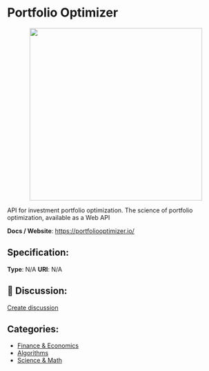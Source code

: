 # Portfolio Optimizer
<p align="center">
    <img width="400" src="https://raw.githubusercontent.com/apis-list/apis-list/main/apis/portfolio-optimizer/logo_256x256.png" />
</p>

API for investment portfolio optimization.  The science of portfolio optimization, available as a Web API

**Docs / Website**: https://portfoliooptimizer.io/

## Specification:
**Type**:  N/A 
**URI**:  N/A 

## 💬 Discussion:
[Create discussion](https://github.com/apis-list/apis-list/discussions/new)

## Categories:
- [Finance & Economics](https://github.com/apis-list/apis-list#finance-and-economics)
- [Algorithms](https://github.com/apis-list/apis-list#algorithms)
- [Science & Math](https://github.com/apis-list/apis-list#science-and-math)



